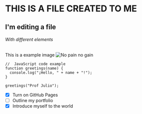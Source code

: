 # THIS IS A FILE CREATED TO ME
## I'm editing a file
###### With different elements

This is a example image
![No pain no gain](https://datascientest.com/es/wp-content/uploads/sites/7/2021/12/Illu_BLOG__datascience-1.png.webp)

```
//  JavaScript code example
function greetings(name) {
  console.log("¡Hello, " + name + "!");
}

greetings("Prof Julio");
```

- [x] Turn on GitHub Pages
- [ ] Outline my portfolio
- [x] Introduce myself to the world
